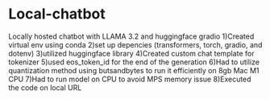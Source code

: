 # Local-chatbot
Locally hosted chatbot with LLAMA 3.2 and huggingface gradio
1)Created virtual env using conda
2)set up depencies (transformers, torch, gradio, and dotenv)
3)utilized huggingface library
4)Created custom chat template for tokenizer
5)used eos_token_id for the end of the generation 
6)Had to utilize quantization method using butsandbytes to run it efficiently on 8gb Mac M1 CPU 
7)Had to run model on CPU to avoid MPS memory issue
8)Executed the code on local URL 
